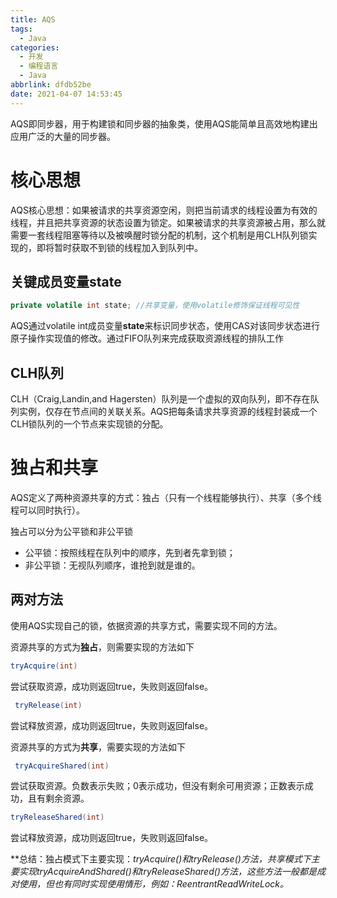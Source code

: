 ```yaml
---
title: AQS
tags:
  - Java
categories:
  - 开发
  - 编程语言
  - Java
abbrlink: dfdb52be
date: 2021-04-07 14:53:45
---
```





AQS即同步器，用于构建锁和同步器的抽象类，使用AQS能简单且高效地构建出应用广泛的大量的同步器。



<!-- more -->



# 核心思想

AQS核心思想：如果被请求的共享资源空闲，则把当前请求的线程设置为有效的线程，并且把共享资源的状态设置为锁定。如果被请求的共享资源被占用，那么就需要一套线程阻塞等待以及被唤醒时锁分配的机制，这个机制是用CLH队列锁实现的，即将暂时获取不到锁的线程加入到队列中。



## 关键成员变量state

``` java
private volatile int state; //共享变量，使用volatile修饰保证线程可见性
```

AQS通过volatile int成员变量**state**来标识同步状态，使用CAS对该同步状态进行原子操作实现值的修改。通过FIFO队列来完成获取资源线程的排队工作



## CLH队列

CLH（Craig,Landin,and Hagersten）队列是一个虚拟的双向队列，即不存在队列实例，仅存在节点间的关联关系。AQS把每条请求共享资源的线程封装成一个CLH锁队列的一个节点来实现锁的分配。



# 独占和共享

AQS定义了两种资源共享的方式：独占（只有一个线程能够执行）、共享（多个线程可以同时执行）。

独占可以分为公平锁和非公平锁

* 公平锁：按照线程在队列中的顺序，先到者先拿到锁；
* 非公平锁：无视队列顺序，谁抢到就是谁的。



## 两对方法

使用AQS实现自己的锁，依据资源的共享方式，需要实现不同的方法。

资源共享的方式为**独占**，则需要实现的方法如下

``` java
tryAcquire(int)
```

尝试获取资源，成功则返回true，失败则返回false。

``` java
 tryRelease(int)
```

尝试释放资源，成功则返回true，失败则返回false。

资源共享的方式为**共享**，需要实现的方法如下

``` java
 tryAcquireShared(int)
```

尝试获取资源。负数表示失败；0表示成功，但没有剩余可用资源；正数表示成功，且有剩余资源。

``` java
tryReleaseShared(int)
```

尝试释放资源，成功则返回true，失败则返回false。


**总结：独占模式下主要实现：*tryAcquire()*和*tryRelease()*方法，共享模式下主要实现*tryAcquireAndShared()*和*tryReleaseShared()*方法，这些方法一般都是成对使用，但也有同时实现使用情形，例如：ReentrantReadWriteLock。**

